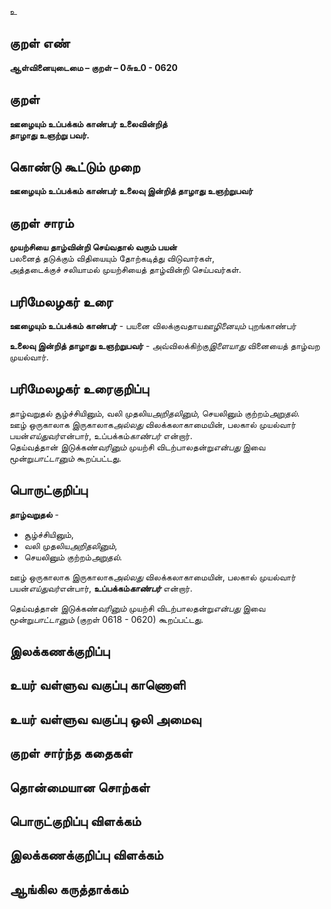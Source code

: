 உ

## குறள் எண் 

**ஆள்வினையுடைமை – குறள் – 0௬உ0 - 0620**  

## குறள் 

**ஊழையும் உப்பக்கம் காண்பர் உலைவின்றித்  
தாழாது உஞற்று பவர்.**  

## கொண்டு கூட்டும் முறை

**ஊழையும் உப்பக்கம் காண்பர் உலைவு இன்றித் தாழாது உஞற்றுபவர்** 

## குறள் சாரம் 

**முயற்சியை தாழ்வின்றி செய்வதால் வரும் பயன்**  
பலனைத் தடுக்கும் விதியையும் தோற்கடித்து விடுவார்கள்,  
அத்தடைக்குச் சலியாமல் முயற்சியைத் தாழ்வின்றி செய்பவர்கள்.  

## பரிமேலழகர் உரை

**ஊழையும் உப்பக்கம் காண்பர்** - பயனை விலக்குவதாய*ஊழினையும்* புறங்காண்பர்  

**உலைவு இன்றித் தாழாது உஞற்றுபவர்** - அவ்விலக்கிற்கு*இளையாது* வினையைத் தாழ்வற முயல்வார்.   

## பரிமேலழகர் உரைகுறிப்பு   

தாழ்வறுதல் சூழ்ச்சியினும், வலி முதலிய*அறிதலினும்*, செயலினும் குற்றம்*அறுதல்*.  
ஊழ் ஒருகாலாக இருகாலாக*அல்லது* விலக்கலாகாமையின், பலகால் முயல்வார் பயன்*எய்துவர்*என்பார், உப்பக்கம்*காண்பர்* என்றார்.  
தெய்வத்தான் இடுக்கண்*வரினும்* முயற்சி விடற்பாலதன்று*என்பது* இவை மூன்று*பாட்டானும்* கூறப்பட்டது. 

## பொருட்குறிப்பு 

**தாழ்வறுதல்** -   
* சூழ்ச்சியினும்,  
* வலி முதலிய*அறிதலினும்*,  
* செயலினும் குற்றம்*அறுதல்*.  

ஊழ் ஒருகாலாக இருகாலாக*அல்லது* விலக்கலாகாமையின், பலகால் முயல்வார் பயன்*எய்துவர்*என்பார், **உப்பக்கம்*காண்பர்*** என்றார்.  

தெய்வத்தான் இடுக்கண்*வரினும்* முயற்சி விடற்பாலதன்று*என்பது* இவை மூன்று*பாட்டானும்* (குறள் 0618 - 0620) கூறப்பட்டது.   

## இலக்கணக்குறிப்பு  


## உயர் வள்ளுவ வகுப்பு காணொளி


## உயர் வள்ளுவ வகுப்பு ஒலி அமைவு 

 
## குறள் சார்ந்த கதைகள் 


## தொன்மையான சொற்கள்


## பொருட்குறிப்பு விளக்கம்


## இலக்கணக்குறிப்பு விளக்கம்


## ஆங்கில கருத்தாக்கம் 


